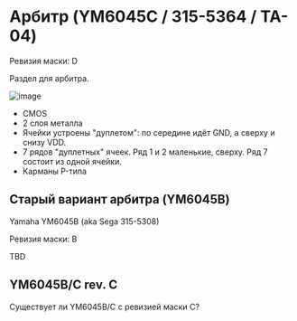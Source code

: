 # Арбитр (YM6045C / 315-5364 / TA-04)

Ревизия маски: D

Раздел для арбитра.

![image](https://user-images.githubusercontent.com/5828819/177949837-0c19fe41-7c9c-4b1b-a339-cf1166c1b4af.png)

- CMOS
- 2 слоя металла
- Ячейки устроены "дуплетом": по середине идёт GND, а сверху и снизу VDD.
- 7 рядов "дуплетных" ячеек. Ряд 1 и 2 маленькие, сверху. Ряд 7 состоит из одной ячейки.
- Карманы P-типа


## Старый вариант арбитра (YM6045B)
Yamaha YM6045B (aka Sega 315-5308)

Ревизия маски: B

TBD

## YM6045B/C rev. C
Существует ли YM6045B/C с ревизией маски C?
